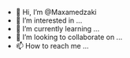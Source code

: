 - 👋 Hi, I’m @Maxamedzaki
- 👀 I’m interested in ...
- 🌱 I’m currently learning ...
- 💞️ I’m looking to collaborate on ...
- 📫 How to reach me ...

<!---
Maxamedzaki/Maxamedzaki is a ✨ special ✨ repository because its `README.md` (this file) appears on your GitHub profile.
You can click the Preview link to take a look at your changes.
--->
